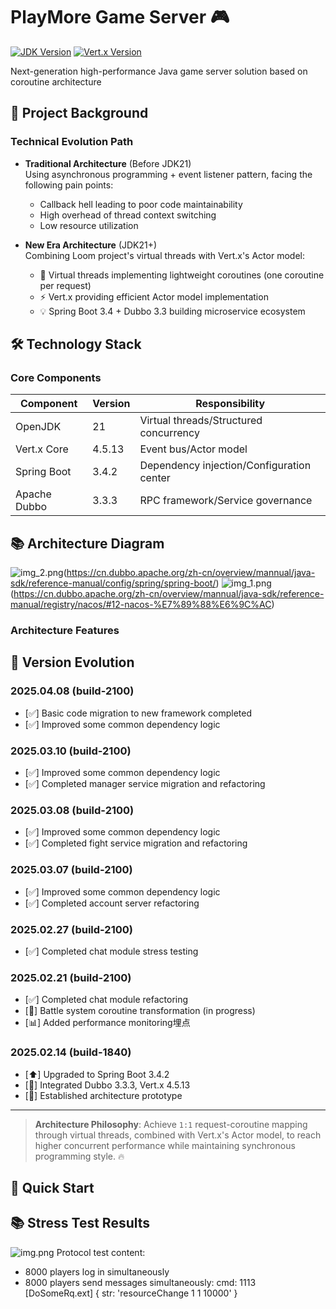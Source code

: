 # PlayMore Game Server 🎮

[![JDK Version](https://img.shields.io/badge/JDK-21-blue)](https://openjdk.org/projects/jdk/21/)
[![Vert.x Version](https://img.shields.io/badge/Vert.x-4.5-red)](https://vertx.io/)

Next-generation high-performance Java game server solution based on coroutine architecture

## 📖 Project Background

### Technical Evolution Path

- **Traditional Architecture** (Before JDK21)  
  Using asynchronous programming + event listener pattern, facing the following pain points:
    - Callback hell leading to poor code maintainability
    - High overhead of thread context switching
    - Low resource utilization

- **New Era Architecture** (JDK21+)  
  Combining Loom project's virtual threads with Vert.x's Actor model:
    - 🚀 Virtual threads implementing lightweight coroutines (one coroutine per request)
    - ⚡ Vert.x providing efficient Actor model implementation
    - 💡 Spring Boot 3.4 + Dubbo 3.3 building microservice ecosystem

## 🛠️ Technology Stack

### Core Components

| Component    | Version | Responsibility            |
|--------------|---------|---------------------------|
| OpenJDK      | 21      | Virtual threads/Structured concurrency |
| Vert.x Core  | 4.5.13  | Event bus/Actor model     |
| Spring Boot  | 3.4.2   | Dependency injection/Configuration center |
| Apache Dubbo | 3.3.3   | RPC framework/Service governance |

## 📚 Architecture Diagram

![img_2.png](img_2.png)(https://cn.dubbo.apache.org/zh-cn/overview/mannual/java-sdk/reference-manual/config/spring/spring-boot/)
![img_1.png](img_1.png)(https://cn.dubbo.apache.org/zh-cn/overview/mannual/java-sdk/reference-manual/registry/nacos/#12-nacos-%E7%89%88%E6%9C%AC)

### Architecture Features

## 📅 Version Evolution

### 2025.04.08 (build-2100)

- [✅] Basic code migration to new framework completed
- [✅] Improved some common dependency logic

### 2025.03.10 (build-2100)

- [✅] Improved some common dependency logic
- [✅] Completed manager service migration and refactoring

### 2025.03.08 (build-2100)

- [✅] Improved some common dependency logic
- [✅] Completed fight service migration and refactoring

### 2025.03.07 (build-2100)

- [✅] Improved some common dependency logic
- [✅] Completed account server refactoring

### 2025.02.27 (build-2100)

- [✅] Completed chat module stress testing

### 2025.02.21 (build-2100)

- [✅] Completed chat module refactoring
- [🔄] Battle system coroutine transformation (in progress)
- [📊] Added performance monitoring埋点

### 2025.02.14 (build-1840)

- [⬆️] Upgraded to Spring Boot 3.4.2
- [🔗] Integrated Dubbo 3.3.3, Vert.x 4.5.13
- [🎯] Established architecture prototype

---

> **Architecture Philosophy**: Achieve `1:1` request-coroutine mapping through virtual threads, combined with Vert.x's Actor model, to reach higher concurrent performance while maintaining synchronous programming style. 🔥

## 🚀 Quick Start

## 📚 Stress Test Results

![img.png](img.png)
Protocol test content:

- 8000 players log in simultaneously
- 8000 players send messages simultaneously:
  cmd: 1113 [DoSomeRq.ext]
  {
  str: 'resourceChange 1 1 10000'
  }
